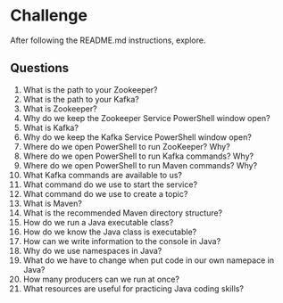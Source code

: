 # Challenge

After following the README.md instructions, explore.

## Questions

1. What is the path to your Zookeeper? 
1. What is the path to your Kafka?  
1. What is Zookeeper?
1. Why do we keep the Zookeeper Service PowerShell window open?
1. What is Kafka?
1. Why do we keep the Kafka Service PowerShell window open?
1. Where do we open PowerShell to run ZooKeeper? Why?
1. Where do we open PowerShell to run Kafka commands? Why?
1. Where do we open PowerShell to run Maven commands? Why?
1. What Kafka commands are available to us?
1. What command do we use to start the service?
1. What command do we use to create a topic?
1. What is Maven?
1. What is the recommended Maven directory structure?
1. How do we run a Java executable class?
1. How do we know the Java class is executable?
1. How can we write information to the console in Java?
1. Why do we use namespaces in Java?
1. What do we have to change when put code in our own namepace in Java?
1. How many producers can we run at once?
1. What resources are useful for practicing Java coding skills?
